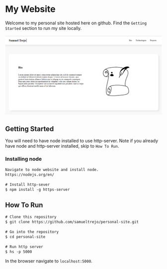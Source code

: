 # My Website
Welcome to my personal site hosted here on github. Find the `Getting Started` section to run my site locally.

![image of pies](https://raw.githubusercontent.com/samueltrejo/personal-site/master/img/readme/readme-screenshot.PNG)

## Getting Started
You will need to have node installed to use http-server. Note if you already have node and http-server installed, skip to `How To Run`.
### Installing node
```
Navigate to node website and install node.
https://nodejs.org/en/ 

# Install http-sever
$ npm install -g https-server
```
## How To Run
```
# Clone this repository
$ git clone https://github.com/samueltrejo/personal-site.git

# Go into the repository
$ cd personal-site

# Run http server
$ hs -p 5000
```
In the browser navigate to `localhost:5000`.
